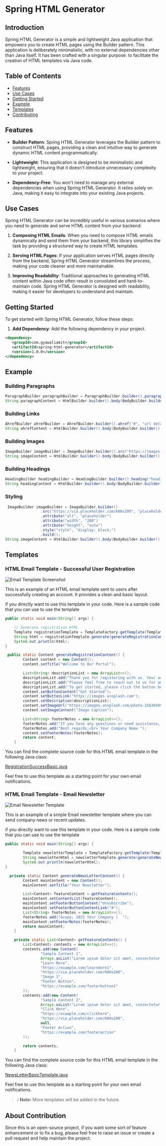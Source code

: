 # Spring HTML Generator

## Introduction

Spring HTML Generator is a simple and lightweight Java application that empowers you to create HTML pages using the Builder pattern. This application is deliberately minimalistic, with no external dependencies other than Java itself. It has been crafted with a singular purpose: to facilitate the creation of HTML templates via Java code.

## Table of Contents

- [Features](#features)
- [Use Cases](#use-cases)
- [Getting Started](#getting-started)
- [Example](#example)
- [Templates](#templates)
- [Contributing](#about-contribution)

## Features

- **Builder Pattern**: Spring HTML Generator leverages the Builder pattern to construct HTML pages, providing a clean and intuitive way to generate dynamic HTML content programmatically.

- **Lightweight**: This application is designed to be minimalistic and lightweight, ensuring that it doesn't introduce unnecessary complexity to your project.

- **Dependency-Free**: You won't need to manage any external dependencies when using Spring HTML Generator. It relies solely on Java, making it easy to integrate into your existing Java projects.

## Use Cases

Spring HTML Generator can be incredibly useful in various scenarios where you need to generate and serve HTML content from your backend:

1. **Composing HTML Emails**: When you need to compose HTML emails dynamically and send them from your backend, this library simplifies the task by providing a structured way to create HTML templates.

2. **Serving HTML Pages**: If your application serves HTML pages directly from the backend, Spring HTML Generator streamlines the process, making your code cleaner and more maintainable.

3. **Improving Readability**: Traditional approaches to generating HTML content within Java code often result in convoluted and hard-to-maintain code. Spring HTML Generator is designed with readability, making it easier for developers to understand and maintain.

## Getting Started

To get started with Spring HTML Generator, follow these steps:

1. **Add Dependency**: Add the following dependency in your project.

```xml
<dependency>
   <groupId>com.gyawaliamit</groupId>
   <artifactId>spring-html-generator</artifactId>
   <version>1.0.0</version>
</dependency>
```


## Example
### Building  Paragraphs
```java
ParagraphBuilder paragraphBuilder = ParagraphBuilder.builder().paragraph("This is just simple Paragraph").build();
String paragraphContent = HtmlBuilder.builder().body(BodyBuilder.builder().paragraph(paragraphBuilder).build()).build();
```

### Building  Links
```java
AhrefBuilder ahrefBuilder = AhrefBuilder.builder().ahref("#", "url details").build();
String ahrefContent = HtmlBuilder.builder().body(BodyBuilder.builder().ahref(ahrefBuilder).build()).build();
```

### Building Images
```java
ImageBuilder imageBuilder = ImageBuilder.builder().src("https://images.unsplash.com/photo-1682685797332-e678a04f8a64?ixlib=rb-4.0.3&ixid=M3wxMjA3fDF8MHxlZGl0b3JpYWwtZmVlZHw2fHx8ZW58MHx8fHx8&auto=format&fit=crop&w=500&q=60", "image details").build();
String imageContent = HtmlBuilder.builder().body(BodyBuilder.builder().image(imageBuilder).build()).build();
```

### Building Headings
```java
HeadingBuilder headingBuilder = HeadingBuilder.builder().heading("heading content", Heading.HEADING_1).build();
String headingContent = HtmlBuilder.builder().body(BodyBuilder.builder().heading(headingBuilder).build()).build();
```

### Styling

```java
 ImageBuilder imageBuilder = ImageBuilder.builder()
                .src("https://via.placeholder.com/600x200", "placeholder")
                .attribute("alt", "placeholder")
                .attribute("width", "200")
                .attribute("height", "auto")
                .style("style", "display: block;")
                .build();
String imageContent = HtmlBuilder.builder().body(BodyBuilder.builder().image(imageBuilder).build()).build();
```

## Templates

### HTML Email Template - Successful User Registration

![Email Template Screenshot](https://github.com/gyawaliamit7/spring-html-generator/assets/34220616/3c1c6099-9f57-4c1f-8148-6d56673b822f)

This is an example of an HTML email template sent to users after successfully creating an account. It provides a clean and basic layout.

if you directly want to use this template in your code. Here is a sample code that you can use to use the template
```java
public static void main(String[] args) {

    // Generate registration HTML
    Template registrationTemplate = TemplateFactory.getTemplate(TemplateName.REGISTRATION_SUCCSS_BASIC);
    String html = registrationTemplate.generate(generateRegistrationContent());
    System.out.println(html);
}

 public static Content generateRegistrationContent() {
        Content content = new Content();
        content.setTitle("Welcome to Our Portal");

        List<String> descriptionList = new ArrayList<>();
        descriptionList.add("Thank you for registering with us. Your account has been successfully registered.");
        descriptionList.add("Please feel free to reach out to us for any questions or concerns regarding our services.");
        descriptionList.add("To get started, please click the button below:");
        content.setButtonContent("Get Started");
        content.setButtonLink("https://images.unsplash.com");
        content.setDescription(descriptionList);
        content.setImageUrl("https://images.unsplash.com/photo-1563694983011-6f4d90358083?ixlib=rb-4.0.3&ixid=M3wxMjA3fDB8MHxwaG90by1wYWdlfHx8fGVufDB8fHx8fA%3D%3D&auto=format&fit=crop&w=687&q=80");
        content.setImageContent("Image Caption");

        List<String> footerNotes = new ArrayList<>();
        footerNotes.add("If you have any questions or need assistance, feel free to contact us.");
        footerNotes.add("Best regards,<br> Your Company Name ");
        content.setFooterNotes(footerNotes);
        return content;
    }
```

You can find the complete source code for this HTML email template in the following Java class:

[RegistrationSuccessBasic.java](src/main/java/com/gyawaliamit/spring/html/generator/templates/email/RegistrationSuccessBasic.java)

Feel free to use this template as a starting point for your own email notifications.

### HTML Email Template - Email Newsletter
![Email Newsletter Template](https://github.com/gyawaliamit7/spring-html-generator/assets/34220616/aca3ad45-3721-4c84-8e81-0e174ba186cd)

This is an example of a simple Email newsletter template where you can send company news or recent updates.

if you directly want to use this template in your code. Here is a sample code that you can use to use the template
```java
public static void main(String[] args) {

        Template newsletterTemplate = TemplateFactory.getTemplate(TemplateName.NEWSLETTER_BASIC);
        String newsletterHtml = newsletterTemplate.generate(generateNewsLetterContent());
        System.out.println(newsletterHtml);
}

  private static Content generateNewsLetterContent() {
        Content mainContent = new Content();
        mainContent.setTitle("Your Newsletter");

        List<Content> featureContent = getFeatureContents();
        mainContent.setContentList(featureContent);
        mainContent.setFooterButtonContent("Unsubscribe");
        mainContent.setFooterButtonContentLink("#");
        List<String> footerNotes = new ArrayList<>();
        footerNotes.add("&copy; 2023 Your Company |  ");
        mainContent.setFooterNotes(footerNotes);
        return mainContent;
    }

    private static List<Content> getFeatureContents() {
        List<Content> contents = new ArrayList<>();
        contents.add(new Content(
                "Sample Content 1",
                Arrays.asList("Lorem ipsum dolor sit amet, consectetur adipiscing elit. Sed do eiusmod tempor incididunt ut labore et dolore magna aliqua"),
                "Learn More",
                "https://example.com/learnmore1",
                "https://via.placeholder.com/600x200",
                "Image 1",
                "Footer Button",
                "https://example.com/footerbutton1"
        ));
        contents.add(new Content(
                "Sample Content 2",
                Arrays.asList("Lorem ipsum dolor sit amet, consectetur adipiscing elit. Sed do eiusmod tempor incididunt ut labore et dolore magna aliqua"),
                "Click Here",
                "https://example.com/clickhere",
                "https://via.placeholder.com/600x200",
                null,
                "Footer Action",
                "https://example.com/footeraction"
        ));

        return contents;
    }
```

You can find the complete source code for this HTML email template in the following Java class:

[NewsLetterBasicTemplate.java](src/main/java/com/gyawaliamit/spring/html/generator/templates/email/NewsLetterBasicTemplate.java)

Feel free to use this template as a starting point for your own email notifications.

> ℹ️ **Note:** More templates will be added in the future.

##  About Contribution
Since this is an open-source project, if you want some sort of feature enhancement or to fix a bug, please feel free to raise an issue or create a pull request and help maintain the project.

